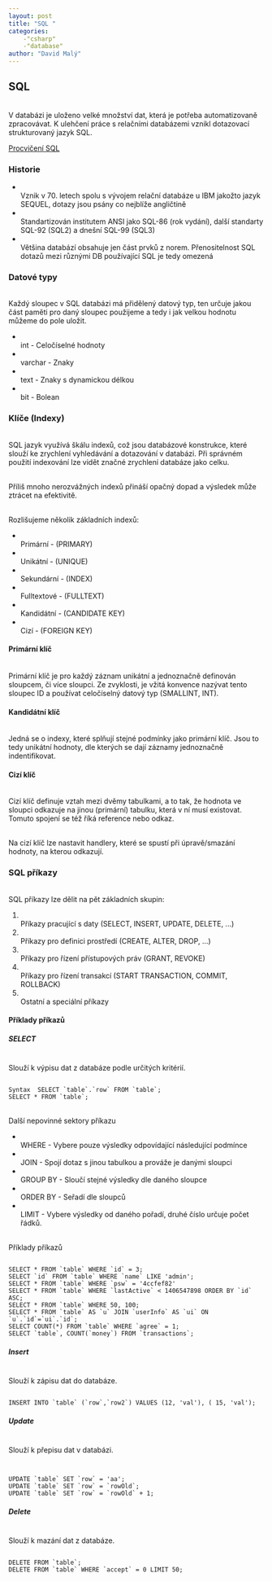 ```yaml
---
layout: post
title: "SQL "
categories:
    -"csharp"
    -"database"
author: "David Malý"
--- 
```



## SQL


<br>    V databázi je uloženo velké množství dat, která je potřeba automatizovaně zpracovávat. K ulehčení práce s relačními databázemi vznikl dotazovací strukturovaný jazyk SQL.<br>

[Procvičení SQL](https://sqlbolt.com/)
### Historie

- <br>        Vznik v 70. letech spolu s vývojem relační databáze u IBM jakožto jazyk SEQUEL, dotazy jsou psány co nejblíže angličtině<br>
- <br>        Standartizován institutem ANSI jako SQL-86 (rok vydání), další standarty SQL-92 (SQL2) a dnešní SQL-99 (SQL3)<br>
- <br>        Většina databází obsahuje jen část prvků z norem. Přenositelnost SQL dotazů mezi různými DB používající SQL je tedy omezená<br>


### Datové typy


<br>    Každý sloupec v SQL databázi má přidělený datový typ, ten určuje jakou část paměti pro daný sloupec použijeme a tedy i jak velkou hodnotu můžeme do pole uložit.<br>


- <br>        int - Celočíselné hodnoty<br>
- <br>        varchar - Znaky<br>
- <br>        text - Znaky s dynamickou délkou<br>
- <br>        bit - Bolean<br>


### Klíče (Indexy)


<br>    SQL jazyk využívá škálu indexů, což jsou databázové konstrukce, které slouží ke zrychlení vyhledávání a dotazování v databázi. Při správném použití indexování lze vidět značné zrychlení databáze jako celku.<br>



<br>    Příliš mnoho nerozvážných indexů přináší opačný dopad a výsledek může ztrácet na efektivitě.<br>



<br>    Rozlišujeme několik základních indexů:<br>


- <br>        Primární - (PRIMARY)<br>
- <br>        Unikátní - (UNIQUE)<br>
- <br>        Sekundární - (INDEX)<br>
- <br>        Fulltextové - (FULLTEXT)<br>
- <br>        Kandidátní - (CANDIDATE KEY)<br>
- <br>        Cizí - (FOREIGN KEY)<br>


#### Primární klíč


<br>    Primární klíč je pro každý záznam unikátní a jednoznačně definován sloupcem, či více sloupci. Ze zvyklosti, je vžitá konvence nazývat tento sloupec ID a používat celočíselný datový typ (SMALLINT, INT).<br>


#### Kandidátní klíč


<br>    Jedná se o indexy, které splňují stejné podmínky jako primární klíč. Jsou to tedy unikátní hodnoty, dle kterých se dají záznamy jednoznačně indentifikovat.<br>


#### Cizí klíč


<br>    Cizí klíč definuje vztah mezi dvěmy tabulkami, a to tak, že hodnota ve sloupci odkazuje na jinou (primární) tabulku, která v ní musí existovat. Tomuto spojení se též říká reference nebo odkaz.<br>



<br>    Na cizí klíč lze nastavit handlery, které se spustí při úpravě/smazání hodnoty, na kterou odkazují.<br>


### SQL příkazy


<br>    SQL příkazy lze dělit na pět základních skupin:<br>


1. <br>        Příkazy pracující s daty  (SELECT, INSERT, UPDATE, DELETE, ...)<br>
2. <br>        Příkazy pro definici prostředí (CREATE, ALTER, DROP, ...)<br>
3. <br>        Příkazy pro řízení přístupových práv (GRANT, REVOKE)<br>
4. <br>        Příkazy pro řízení transakcí (START TRANSACTION, COMMIT, ROLLBACK)<br>
5. <br>        Ostatní a speciální příkazy<br>


#### Příklady příkazů

##### SELECT


<br>    Slouží k výpisu dat z databáze podle určitých kritérií.<br>


```

Syntax  SELECT `table`.`row` FROM `table`;
SELECT * FROM `table`;

```


<br>    Další nepovinné sektory příkazu<br>


- <br>        WHERE - Vybere pouze výsledky odpovídající následující podmínce<br>
- <br>        JOIN - Spojí dotaz s jinou tabulkou a prováže je danými sloupci<br>
- <br>            GROUP BY - Sloučí stejné výsledky dle daného sloupce<br>
- <br>            ORDER BY - Seřadí dle sloupců<br>
- <br>            LIMIT - Vybere výsledky od daného pořadí, druhé číslo určuje počet řádků.<br>



<br>    Příklady příkazů<br>


```

SELECT * FROM `table` WHERE `id` = 3;
SELECT `id` FROM `table` WHERE `name` LIKE 'admin';
SELECT * FROM `table` WHERE `psw` = '4ccfef82'
SELECT * FROM `table` WHERE `lastActive` < 1406547898 ORDER BY `id` ASC;
SELECT * FROM `table` WHERE 50, 100;
SELECT * FROM `table` AS `u` JOIN `userInfo` AS `ui` ON `u`.`id`=`ui`.`id`;
SELECT COUNT(*) FROM `table` WHERE `agree` = 1;
SELECT `table`, COUNT(`money`) FROM `transactions`;

```

##### Insert


<br>    Slouží k zápisu dat do databáze.<br>


```

INSERT INTO `table` (`row`,`row2`) VALUES (12, 'val'), ( 15, 'val');

```

##### Update


<br>    Slouží k přepisu dat v databázi.<br>


```


UPDATE `table` SET `row` = 'aa';
UPDATE `table` SET `row` = `rowOld`;
UPDATE `table` SET `row` = `rowOld` + 1;

```

##### Delete


<br>    Slouží k mazání dat z databáze.<br>


```

DELETE FROM `table`;
DELETE FROM `table` WHERE `accept` = 0 LIMIT 50;

```
